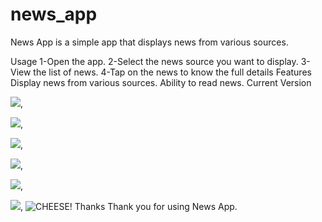 # news_app

News App is a simple app that displays news from various sources.

Usage
1-Open the app.
2-Select the news source you want to display.
3-View the list of news.
4-Tap on the news to know the full details
Features
Display news from various sources.
Ability to read news.
Current Version

![](D:\photo\screen1.jpg),

![](D:\photo\screen2.jpg),

![](D:\photo\screen3.jpg),

![](D:\photo\screen4.jpg),

![](D:\photo\screen5.jpg),

![](D:\photo\screen6.jpg),
![CHEESE!](D:\photo\screen1.jpg)
Thanks
Thank you for using News App.

